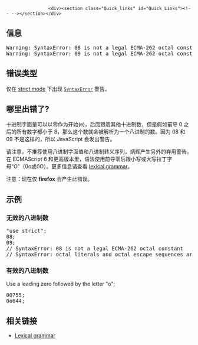 
                
                  
                    <div><section class="Quick_links" id="Quick_Links"><!-- --></section></div>

<h2 id="&#x4FE1;&#x606F;">&#x4FE1;&#x606F;</h2>

<pre class="syntaxbox">Warning: SyntaxError: 08 is not a legal ECMA-262 octal constant.
Warning: SyntaxError: 09 is not a legal ECMA-262 octal constant.
</pre>

<h2 id="&#x9519;&#x8BEF;&#x7C7B;&#x578B;">&#x9519;&#x8BEF;&#x7C7B;&#x578B;</h2>

<p>&#x4EC5;&#x5728; <a href="/zh-CN/docs/Web/JavaScript/Reference/Strict_mode">strict mode</a> &#x4E0B;&#x51FA;&#x73B0; <a href="/zh-CN/docs/Web/JavaScript/Reference/Global_Objects/SyntaxError" title="SyntaxError&#xA0;&#x5BF9;&#x8C61;&#x4EE3;&#x8868;&#x5C1D;&#x8BD5;&#x89E3;&#x6790;&#x8BED;&#x6CD5;&#x4E0A;&#x4E0D;&#x5408;&#x6CD5;&#x7684;&#x4EE3;&#x7801;&#x7684;&#x9519;&#x8BEF;."><code>SyntaxError</code></a> &#x8B66;&#x544A;&#x3002;</p>

<h2 id="&#x54EA;&#x91CC;&#x51FA;&#x9519;&#x4E86;">&#x54EA;&#x91CC;&#x51FA;&#x9519;&#x4E86;?</h2>

<p>&#x5341;&#x8FDB;&#x5236;&#x5B57;&#x9762;&#x91CF;&#x53EF;&#x4EE5;&#x4EE5;&#x96F6;&#x4F5C;&#x4E3A;&#x5F00;&#x59CB;(<code>0</code>)&#xFF0C;&#x540E;&#x9762;&#x8DDF;&#x7740;&#x5176;&#x4ED6;&#x5341;&#x8FDB;&#x5236;&#x6570;&#xFF0C;&#x4F46;&#x662F;&#x5047;&#x5982;&#x524D;&#x5BFC; 0 &#x4E4B;&#x540E;&#x7684;&#x6240;&#x6709;&#x6570;&#x5B57;&#x90FD;&#x5C0F;&#x4E8E; 8&#xFF0C;&#x90A3;&#x4E48;&#x8FD9;&#x4E2A;&#x6570;&#x5C31;&#x4F1A;&#x88AB;&#x89E3;&#x6790;&#x4E3A;&#x4E00;&#x4E2A;&#x516B;&#x8FDB;&#x5236;&#x7684;&#x6570;&#x3002;&#x56E0;&#x4E3A; 08 &#x548C; 09 &#x4E0D;&#x662F;&#x8FD9;&#x6837;&#x7684;&#xFF0C;&#x6240;&#x4EE5; JavaScript &#x4F1A;&#x53D1;&#x51FA;&#x8B66;&#x544A;&#x3002;</p>

<p>&#x8BF7;&#x6CE8;&#x610F;&#xFF0C;&#x4E0D;&#x63A8;&#x8350;&#x4F7F;&#x7528;&#x516B;&#x8FDB;&#x5236;&#x5B57;&#x9762;&#x503C;&#x548C;&#x516B;&#x8FDB;&#x5236;&#x8F6C;&#x4E49;&#x5E8F;&#x5217;&#xFF0C;&#x70B3;&#x8F89;&#x4EA7;&#x751F;&#x53E6;&#x5916;&#x7684;&#x5F03;&#x7528;&#x8B66;&#x544A;&#x3002; &#x5728; ECMAScript 6 &#x548C;&#x66F4;&#x9AD8;&#x7248;&#x672C;&#x91CC;&#xFF0C;&#x8BED;&#x6CD5;&#x4F7F;&#x7528;&#x524D;&#x5BFC;&#x96F6;&#x540E;&#x8DDF;&#x5C0F;&#x5199;&#x6216;&#x5927;&#x5199;&#x62C9;&#x4E01;&#x5B57;&#x6BCD;&#x201C;O&#x201D;&#xFF08;0o&#x6216;0O&#xFF09;&#x3002;&#x66F4;&#x591A;&#x4FE1;&#x606F;&#x8BF7;&#x67E5;&#x770B;&#xA0;<a href="/zh-CN/docs/Web/JavaScript/Reference/Lexical_grammar#Octal">lexical grammar</a>&#x3002;</p>

<div class="note">
<p>&#x6CE8;&#x610F;&#xFF1A;&#x73B0;&#x5728;&#x4EC5; <strong>firefox</strong> &#x4F1A;&#x4EA7;&#x751F;&#x6B64;&#x9519;&#x8BEF;&#x3002;</p>
</div>

<h2 id="&#x793A;&#x4F8B;">&#x793A;&#x4F8B;</h2>

<h3 id="&#x65E0;&#x6548;&#x7684;&#x516B;&#x8FDB;&#x5236;&#x6570;">&#x65E0;&#x6548;&#x7684;&#x516B;&#x8FDB;&#x5236;&#x6570;</h3>

<pre class="brush: js example-bad">&quot;use strict&quot;;
08;
09;
// SyntaxError: 08 is not a legal ECMA-262 octal constant
// SyntaxError: octal literals and octal escape sequences are deprecated</pre>

<h3 id="&#x6709;&#x6548;&#x7684;&#x516B;&#x8FDB;&#x5236;&#x6570;">&#x6709;&#x6548;&#x7684;&#x516B;&#x8FDB;&#x5236;&#x6570;</h3>

<p>Use a leading zero followed by the letter &quot;o&quot;;</p>

<pre class="brush: js example-good">0O755;
0o644;
</pre>

<h2 id="&#x76F8;&#x5173;&#x94FE;&#x63A5;">&#x76F8;&#x5173;&#x94FE;&#x63A5;</h2>

<ul>
 <li><a href="/zh-CN/docs/Web/JavaScript/Reference/Lexical_grammar#Octal">Lexical grammar</a></li>
</ul>
                  
                
              